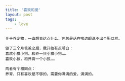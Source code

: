 ```yaml
---
title: '喜欢和爱'
layout: post
tags:
    - love
---
```



    关于养宠物，一直想表达点什么，但总是话在嘴边却说不出个所以然。
    
    做了三个月爸爸之后，我开始有点明白：
    喜欢小猫小狗，和养一只小猫小狗……
    喜欢小孩，和养育一个小孩……
    
    两者有个相同点：
    养育，只有喜欢是不够的，需要你满满的爱，满满的。
